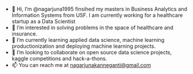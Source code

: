 - 👋 Hi, I’m @nagarjuna1995 finsihed my masters in Business Analytics and Information Systems from USF. I am currently working for a healthcare startup as a Data Scientist
- 👀 I’m interested in solving problems in the space of healthcare and insurance.
- 🌱 I’m currently learning applied data science, machine learning productionization and deploying machine learning projects.
- 💞️ I’m looking to collaborate on open source data science projects, kaggle competitions and hack-a-thons.
- 📫 You can reach me at nagarjunakanneganti@gmail.com

<!---
nagarjuna1995/nagarjuna1995 is a ✨ special ✨ repository because its `README.md` (this file) appears on your GitHub profile.
You can click the Preview link to take a look at your changes.
--->
